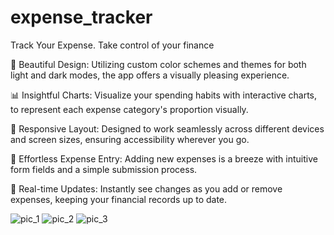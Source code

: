 # expense_tracker

Track Your Expense. Take control of your finance

🎨 Beautiful Design: Utilizing custom color schemes and themes for both light and dark modes, the app offers a visually pleasing experience.

📊 Insightful Charts: Visualize your spending habits with interactive charts, to represent each expense category's proportion visually.

📱 Responsive Layout: Designed to work seamlessly across different devices and screen sizes, ensuring accessibility wherever you go.

📝 Effortless Expense Entry: Adding new expenses is a breeze with intuitive form fields and a simple submission process.

🔄 Real-time Updates: Instantly see changes as you add or remove expenses, keeping your financial records up to date.


![pic_1](https://github.com/Mdsadiq03/Flutter-Projects/assets/95992586/8832c30e-8cac-4282-9ccd-d479deee1d4f)
![pic_2](https://github.com/Mdsadiq03/Flutter-Projects/assets/95992586/e5fe79dc-955e-41ba-a67e-85453c640dae)
![pic_3](https://github.com/Mdsadiq03/Flutter-Projects/assets/95992586/419fc7cc-331c-4465-9add-9402daa601de)




